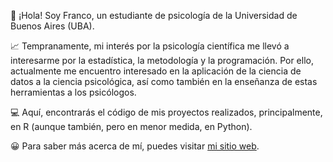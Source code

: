 👋 ¡Hola! Soy Franco, un estudiante de psicología de la Universidad de Buenos Aires (UBA).

📈 Tempranamente, mi interés por la psicología científica me llevó a interesarme por la estadística, la metodología y la programación. Por ello, actualmente me encuentro interesado en la aplicación de la ciencia de datos a la ciencia psicológica, así como también en la enseñanza de estas herramientas a los psicólogos. 

💻 Aquí, encontrarás el código de mis proyectos realizados, principalmente, en R (aunque también, pero en menor medida, en Python).   

😀 Para saber más acerca de mí, puedes visitar [mi sitio web](http://francosbenitez.netlify.app).  


